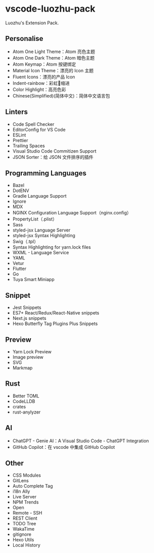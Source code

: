 # vscode-luozhu-pack

Luozhu's Extension Pack.

## Personalise

- Atom One Light Theme：Atom 亮色主题
- Atom One Dark Theme：Atom 暗色主题
- Atom Keymap：Atom 按键绑定
- Material Icon Theme：漂亮的 Icon 主题
- Fluent Icons：漂亮的产品 Icon
- Indent-rainbow：彩虹🌈缩进
- Color Highlight：高亮色彩
- Chinese(Simplified)(简体中文)：简体中文语言包

## Linters

- Code Spell Checker
- EditorConfig for VS Code
- ESLint
- Prettier
- Trailing Spaces
- Visual Studio Code Commitizen Support
- JSON Sorter：给 JSON 文件排序的插件

## Programming Languages

- Bazel
- DotENV
- Gradle Language Support
- Ignore
- MDX
- NGINX Configuration Language Support（nginx.config）
- PropertyList（.plist）
- Sass
- styled-jsx Language Server
- styled-jsx Syntax Highlighting
- Swig（.tpl）
- Syntax Highlighting for yarn.lock files
- WXML - Language Service
- YAML
- Vetur
- Flutter
- Go
- Tuya Smart Miniapp

## Snippet

- Jest Snippets
- ES7+ React/Redux/React-Native snippets
- Next.js snippets
- Hexo Butterfly Tag Plugins Plus Snippets

## Preview

- Yarn Lock Preview
- Image preview
- SVG
- Markmap

## Rust

- Better TOML
- CodeLLDB
- crates
- rust-anylyzer

## AI

- ChatGPT - Genie AI：A Visual Studio Code - ChatGPT Integration
- GitHub Copilot：在 vscode 中集成 GitHub Copilot

## Other

- CSS Modules
- GitLens
- Auto Complete Tag
- i18n Ally
- Live Server
- NPM Trends
- Open
- Remote - SSH
- REST Client
- TODO Tree
- WakaTime
- gitignore
- Hexo Utils
- Local History